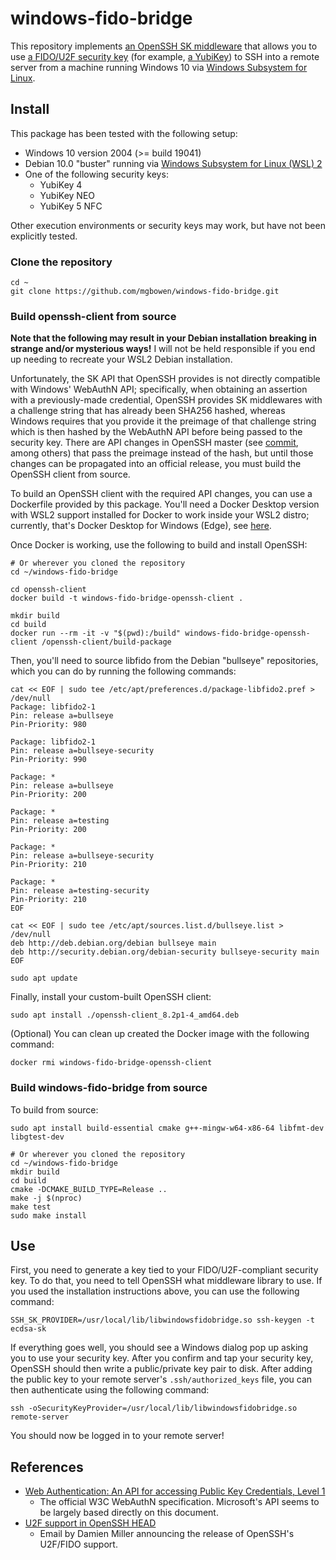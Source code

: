 # windows-fido-bridge

This repository implements [an OpenSSH SK
middleware](https://github.com/openssh/openssh-portable/blob/e9dc9863723e111ae05e353d69df857f0169544a/PROTOCOL.u2f)
that allows you to use [a FIDO/U2F security
key](https://en.wikipedia.org/wiki/Universal_2nd_Factor) (for example, [a
YubiKey](https://www.yubico.com/products/)) to SSH into a remote server from a
machine running Windows 10 via [Windows Subsystem for
Linux](https://docs.microsoft.com/en-us/windows/wsl/about).

## Install

This package has been tested with the following setup:

* Windows 10 version 2004 (>= build 19041)
* Debian 10.0 "buster" running via [Windows Subsystem for Linux (WSL)
  2](https://docs.microsoft.com/en-us/windows/wsl/wsl2-install)
* One of the following security keys:
  * YubiKey 4
  * YubiKey NEO
  * YubiKey 5 NFC

Other execution environments or security keys may work, but have not been
explicitly tested.

### Clone the repository

```
cd ~
git clone https://github.com/mgbowen/windows-fido-bridge.git
```

### Build openssh-client from source

**Note that the following may result in your Debian installation breaking in
strange and/or mysterious ways!** I will not be held responsible if you end up
needing to recreate your WSL2 Debian installation.

Unfortunately, the SK API that OpenSSH provides is not directly compatible with
Windows' WebAuthN API; specifically, when obtaining an assertion with a
previously-made credential, OpenSSH provides SK middlewares with a challenge
string that has already been SHA256 hashed, whereas Windows requires that you
provide it the preimage of that challenge string which is then hashed by the
WebAuthN API before being passed to the security key. There are API changes in
OpenSSH master (see
[commit](https://github.com/openssh/openssh-portable/commit/59d2de956ed29aa5565ed5e5947a7abdb27ac013),
among others) that pass the preimage instead of the hash, but until those
changes can be propagated into an official release, you must build the OpenSSH
client from source.

To build an OpenSSH client with the required API changes, you can use a
Dockerfile provided by this package. You'll need a Docker Desktop version with
WSL2 support installed for Docker to work inside your WSL2 distro; currently,
that's Docker Desktop for Windows (Edge), see
[here](https://hub.docker.com/editions/community/docker-ce-desktop-windows).

Once Docker is working, use the following to build and install OpenSSH:

```
# Or wherever you cloned the repository
cd ~/windows-fido-bridge

cd openssh-client
docker build -t windows-fido-bridge-openssh-client .

mkdir build
cd build
docker run --rm -it -v "$(pwd):/build" windows-fido-bridge-openssh-client /openssh-client/build-package
```

Then, you'll need to source libfido from the Debian "bullseye" repositories,
which you can do by running the following commands:

```
cat << EOF | sudo tee /etc/apt/preferences.d/package-libfido2.pref > /dev/null
Package: libfido2-1
Pin: release a=bullseye
Pin-Priority: 980

Package: libfido2-1
Pin: release a=bullseye-security
Pin-Priority: 990

Package: *
Pin: release a=bullseye
Pin-Priority: 200

Package: *
Pin: release a=testing
Pin-Priority: 200

Package: *
Pin: release a=bullseye-security
Pin-Priority: 210

Package: *
Pin: release a=testing-security
Pin-Priority: 210
EOF

cat << EOF | sudo tee /etc/apt/sources.list.d/bullseye.list > /dev/null
deb http://deb.debian.org/debian bullseye main
deb http://security.debian.org/debian-security bullseye-security main
EOF

sudo apt update
```

Finally, install your custom-built OpenSSH client:

```
sudo apt install ./openssh-client_8.2p1-4_amd64.deb
```

(Optional) You can clean up created the Docker image with the following command:

```
docker rmi windows-fido-bridge-openssh-client
```

### Build windows-fido-bridge from source

To build from source:

```
sudo apt install build-essential cmake g++-mingw-w64-x86-64 libfmt-dev libgtest-dev

# Or wherever you cloned the repository
cd ~/windows-fido-bridge
mkdir build
cd build
cmake -DCMAKE_BUILD_TYPE=Release ..
make -j $(nproc)
make test
sudo make install
```

## Use

First, you need to generate a key tied to your FIDO/U2F-compliant security key.
To do that, you need to tell OpenSSH what middleware library to use. If you used
the installation instructions above, you can use the following command:

```
SSH_SK_PROVIDER=/usr/local/lib/libwindowsfidobridge.so ssh-keygen -t ecdsa-sk
```

If everything goes well, you should see a Windows dialog pop up asking you to
use your security key. After you confirm and tap your security key, OpenSSH
should then write a public/private key pair to disk. After adding the public key
to your remote server's `.ssh/authorized_keys` file, you can then authenticate
using the following command:

```
ssh -oSecurityKeyProvider=/usr/local/lib/libwindowsfidobridge.so remote-server
```

You should now be logged in to your remote server!

## References

* [Web Authentication: An API for accessing Public Key Credentials, Level
  1](https://www.w3.org/TR/webauthn/)
  * The official W3C WebAuthN specification. Microsoft's API seems to be largely
    based directly on this document.
* [U2F support in OpenSSH
  HEAD](https://marc.info/?l=openssh-unix-dev&m=157259802529972&w=2)
  * Email by Damien Miller announcing the release of OpenSSH's U2F/FIDO support.
